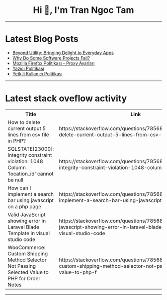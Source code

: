 <h1 align="center">Hi 👋, I'm Tran Ngoc Tam</h1>

---

# Latest Blog Posts 
<!-- BLOG-POST-LIST:START -->
- [Beyond Utility: Bringing Delight to Everyday Apps](https://dev.to/shieldstring/beyond-utility-bringing-delight-to-everyday-apps-53b0)
- [Why Do Some Software Projects Fail?](https://dev.to/canro91/why-do-some-software-projects-fail-n16)
- [Mozilla Firefox Politikası - Proxy Ayarları](https://dev.to/aciklab/mozilla-firefox-politikasi-proxy-ayarlari-4op5)
- [Yazıcı Politikası](https://dev.to/aciklab/yazici-politikasi-10fb)
- [Yetkili Kullanıcı Politikası](https://dev.to/aciklab/yetkili-kullanici-politikasi-21hb)
<!-- BLOG-POST-LIST:END -->

---

# Latest stack oveflow activity
<table>
  <tr><th>Title</th><th>Link</th></tr>
  <!-- STACKOVERFLOW:START --><tr><td>How to delete current output 5 lines from csv file in PHP?</td><td>https://stackoverflow.com/questions/78568318/how-to-delete-current-output-5-lines-from-csv-file-in-php</td></tr><tr><td>SQLSTATE[23000]: Integrity constraint violation: 1048 Column &#39;location_id&#39; cannot be null</td><td>https://stackoverflow.com/questions/78568299/sqlstate23000-integrity-constraint-violation-1048-column-location-id-canno</td></tr><tr><td>How can I implement a search bar using javascript on a php page</td><td>https://stackoverflow.com/questions/78568291/how-can-i-implement-a-search-bar-using-javascript-on-a-php-page</td></tr><tr><td>Valid JavaScript showing error in Laravel Blade Template in visual studio code</td><td>https://stackoverflow.com/questions/78568278/valid-javascript-showing-error-in-laravel-blade-template-in-visual-studio-code</td></tr><tr><td>WooCommerce: Custom Shipping Method Selector Not Passing Selected Value to PHP for Order Notes</td><td>https://stackoverflow.com/questions/78568211/woocommerce-custom-shipping-method-selector-not-passing-selected-value-to-php-f</td></tr><!-- STACKOVERFLOW:END -->
</table>

---


